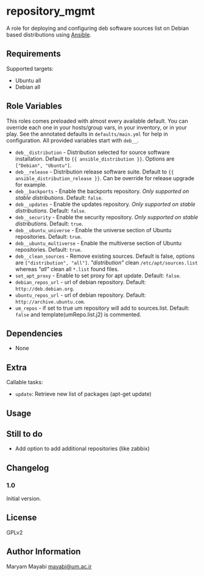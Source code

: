 repository_mgmt
=================

A role for deploying and configuring deb software sources list on Debian based distributions using [Ansible](http://www.ansible.com/).


Requirements
------------

Supported targets:

- Ubuntu all
- Debian all


Role Variables
--------------

This roles comes preloaded with almost every available default. You can override each one in your hosts/group vars, in your inventory, or in your play. See the annotated defaults in `defaults/main.yml` for help in configuration. All provided variables start with `deb__`.

- `deb__distribution` - Distribution selected for source software installation. Default to `{{ ansible_distribution }}`. Options are `["Debian", "Ubuntu"]`.
- `deb__release` - Distribution release software suite. Default to `{{ ansible_distribution_release }}`. Can be override for release upgrade for example.
- `deb__backports` - Enable the backports repository. *Only supported on stable distributions*. Default: `false`.
- `deb__updates` - Enable the updates repository. *Only supported on stable distributions*. Default: `false`.
- `deb__security` - Enable the security repository. *Only supported on stable distributions*. Default: `true`.
- `deb__ubuntu_universe` - Enable the universe section of Ubuntu repositories. Default: `true`.
- `deb__ubuntu_multiverse` - Enable the multiverse section of Ubuntu repositories. Default: `true`.
- `deb__clean_sources` - Remove existing sources. Default is false, options are `["distribution", "all"]`. _"distribution"_ clean `/etc/apt/sources.list` whereas _"all"_ clean all `*.list` found files.
- `set_apt_proxy` - Enable to set proxy for apt update. Default: `false`.
- `debian_repos_url` - url of debian repository. Default: `http://deb.debian.org`.
- `ubuntu_repos_url` - url of debian repository. Default: `http://archive.ubuntu.com`.
- `um_repos` - if set to true um repository will add to sources.list. Default: `false` and template(umRepo.list.j2) is commented.



Dependencies
------------

- None

Extra
-----

Callable tasks:

- `update`: Retrieve new list of packages (apt-get update)


Usage
-----


Still to do
-----------
- Add option to add additional repositories (like zabbix)

Changelog
---------
### 1.0

Initial version.

License
-------

GPLv2

Author Information
------------------

Maryam Mayabi <mayabi@um.ac.ir>
